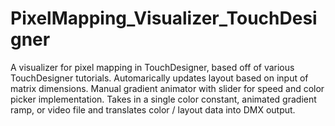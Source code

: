 # PixelMapping_Visualizer_TouchDesigner
A visualizer for pixel mapping in TouchDesigner, based off of various TouchDesigner tutorials. Automarically updates layout based on input of matrix dimensions. Manual gradient animator with slider for speed and color picker implementation. Takes in a single color constant, animated gradient ramp, or video file and translates color / layout data into DMX output.  
